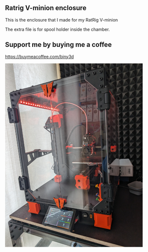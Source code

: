 ## Ratrig V-minion enclosure

This is the enclosure that I made for my RatRig V-minion

The extra file is for spool holder inside the chamber.

## Support me by buying me a coffee
https://buymeacoffee.com/biny3d

<img src="https://github.com/binypombo/V-Minion-Enclosure/blob/main/PXL_20240116_155409184.MP.jpg" height="600" />

